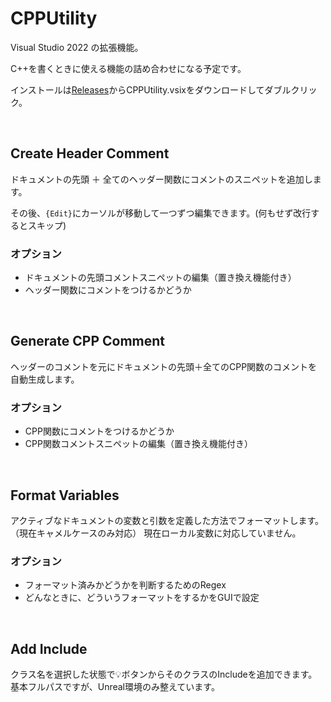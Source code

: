 # CPPUtility
Visual Studio 2022 の拡張機能。

C++を書くときに使える機能の詰め合わせになる予定です。

インストールは[Releases](https://github.com/Shi-553/CPPUtility/releases)からCPPUtility.vsixをダウンロードしてダブルクリック。

&nbsp;

## Create Header Comment
ドキュメントの先頭 ＋ 全てのヘッダー関数にコメントのスニペットを追加します。

その後、`{Edit}`にカーソルが移動して一つずつ編集できます。(何もせず改行するとスキップ)

### オプション
* ドキュメントの先頭コメントスニペットの編集（置き換え機能付き）
* ヘッダー関数にコメントをつけるかどうか

&nbsp;

## Generate CPP Comment
ヘッダーのコメントを元にドキュメントの先頭＋全てのCPP関数のコメントを自動生成します。

### オプション
* CPP関数にコメントをつけるかどうか
* CPP関数コメントスニペットの編集（置き換え機能付き）

&nbsp;

## Format Variables
アクティブなドキュメントの変数と引数を定義した方法でフォーマットします。（現在キャメルケースのみ対応）
現在ローカル変数に対応していません。

### オプション
* フォーマット済みかどうかを判断するためのRegex
* どんなときに、どういうフォーマットをするかをGUIで設定


&nbsp;

## Add Include
クラス名を選択した状態で💡ボタンからそのクラスのIncludeを追加できます。
基本フルパスですが、Unreal環境のみ整えています。
